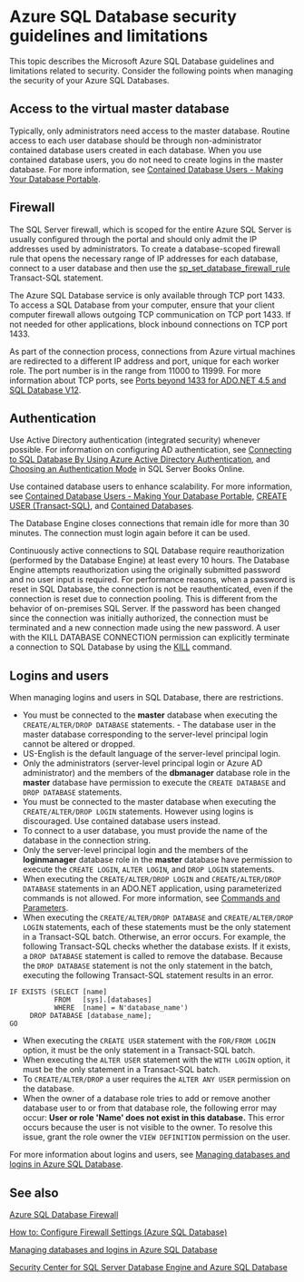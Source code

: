 <properties
   pageTitle="Azure SQL Database Security Guidelines and Limitations | Microsoft Azure"
   description="Learn about Microsoft Azure SQL Database guidelines and limitations related to security."
   services="sql-database"
   documentationCenter=""
   authors="BYHAM"
   manager="jhubbard"
   editor=""
   tags=""/>

<tags
   ms.service="sql-database"
   ms.devlang="na"
   ms.topic="article"
   ms.tgt_pltfrm="na"
   ms.workload="data-management"
   ms.date="10/18/2016"
   ms.author="rickbyh"/>

# <a name="azure-sql-database-security-guidelines-and-limitations"></a>Azure SQL Database security guidelines and limitations

This topic describes the Microsoft Azure SQL Database guidelines and limitations related to security. Consider the following points when managing the security of your Azure SQL Databases.

## <a name="access-to-the-virtual-master-database"></a>Access to the virtual master database

Typically, only administrators need access to the master database. Routine access to each user database should be through non-administrator contained database users created in each database. When you use contained database users, you do not need to create logins in the master database. For more information, see [Contained Database Users - Making Your Database Portable](https://msdn.microsoft.com/library/ff929188.aspx).


## <a name="firewall"></a>Firewall

The SQL Server firewall, which is scoped for the entire Azure SQL Server is usually configured through the portal and should only admit the IP addresses used by administrators. To create a database-scoped firewall rule that opens the necessary range of IP addresses for each database, connect to a user database and then use the [sp_set_database_firewall_rule](https://msdn.microsoft.com/library/dn270010.aspx) Transact-SQL statement.

The Azure SQL Database service is only available through TCP port 1433. To access a SQL Database from your computer, ensure that your client computer firewall allows outgoing TCP communication on TCP port 1433. If not needed for other applications, block inbound connections on TCP port 1433. 

As part of the connection process, connections from Azure virtual machines are redirected to a different IP address and port, unique for each worker role. The port number is in the range from 11000 to 11999. For more information about TCP ports, see [Ports beyond 1433 for ADO.NET 4.5 and SQL Database V12](sql-database-develop-direct-route-ports-adonet-v12.md).


## <a name="authentication"></a>Authentication

Use Active Directory authentication (integrated security) whenever possible. For information on configuring AD authentication, see [Connecting to SQL Database By Using Azure Active Directory Authentication](sql-database-aad-authentication.md), and [Choosing an Authentication Mode](https://msdn.microsoft.com/library/ms144284.aspx) in SQL Server Books Online. 

Use contained database users to enhance scalability. For more information, see [Contained Database Users - Making Your Database Portable](https://msdn.microsoft.com/library/ff929188.aspx), [CREATE USER (Transact-SQL)](https://technet.microsoft.com/library/ms173463.aspx), and [Contained Databases](https://technet.microsoft.com/library/ff929071.aspx).

The Database Engine closes connections that remain idle for more than 30 minutes. The connection must login again before it can be used.

Continuously active connections to SQL Database require reauthorization (performed by the Database Engine) at least every 10 hours. The Database Engine attempts reauthorization using the originally submitted password and no user input is required. For performance reasons, when a password is reset in SQL Database, the connection is not be reauthenticated, even if the connection is reset due to connection pooling. This is different from the behavior of on-premises SQL Server. If the password has been changed since the connection was initially authorized, the connection must be terminated and a new connection made using the new password. A user with the KILL DATABASE CONNECTION permission can explicitly terminate a connection to SQL Database by using the [KILL](https://msdn.microsoft.com/library/ms173730.aspx) command.

## <a name="logins-and-users"></a>Logins and users

When managing logins and users in SQL Database, there are restrictions.


- You must be connected to the **master** database when executing the ``CREATE/ALTER/DROP DATABASE`` statements. - The database user in the master database corresponding to the server-level principal login cannot be altered or dropped. 
- US-English is the default language of the server-level principal login.
- Only the administrators (server-level principal login or Azure AD administrator) and the members of the **dbmanager** database role in the **master** database have permission to execute the ``CREATE DATABASE`` and ``DROP DATABASE`` statements.
- You must be connected to the master database when executing the ``CREATE/ALTER/DROP LOGIN`` statements. However using logins is discouraged. Use contained database users instead.
- To connect to a user database, you must provide the name of the database in the connection string.
- Only the server-level principal login and the members of the **loginmanager** database role in the **master** database have permission to execute the ``CREATE LOGIN``, ``ALTER LOGIN``, and ``DROP LOGIN`` statements.
- When executing the ``CREATE/ALTER/DROP LOGIN`` and ``CREATE/ALTER/DROP DATABASE`` statements in an ADO.NET application, using parameterized commands is not allowed. For more information, see [Commands and Parameters](https://msdn.microsoft.com/library/ms254953.aspx).
- When executing the ``CREATE/ALTER/DROP DATABASE`` and ``CREATE/ALTER/DROP LOGIN`` statements, each of these statements must be the only statement in a Transact-SQL batch. Otherwise, an error occurs. For example, the following Transact-SQL checks whether the database exists. If it exists, a ``DROP DATABASE`` statement is called to remove the database. Because the ``DROP DATABASE`` statement is not the only statement in the batch, executing the following Transact-SQL statement results in an error.

```
IF EXISTS (SELECT [name]
           FROM   [sys].[databases]
           WHERE  [name] = N'database_name')
     DROP DATABASE [database_name];
GO
```

- When executing the ``CREATE USER`` statement with the ``FOR/FROM LOGIN`` option, it must be the only statement in a Transact-SQL batch.
- When executing the ``ALTER USER`` statement with the ``WITH LOGIN`` option, it must be the only statement in a Transact-SQL batch.
- To ``CREATE/ALTER/DROP`` a user requires the ``ALTER ANY USER`` permission on the database.
- When the owner of a database role tries to add or remove another database user to or from that database role, the following error may occur: **User or role 'Name' does not exist in this database.** This error occurs because the user is not visible to the owner. To resolve this issue, grant the role owner the ``VIEW DEFINITION`` permission on the user. 

For more information about logins and users, see [Managing databases and logins in Azure SQL Database](sql-database-manage-logins.md).


## <a name="see-also"></a>See also

[Azure SQL Database Firewall](sql-database-firewall-configure.md)

[How to: Configure Firewall Settings (Azure SQL Database)](sql-database-configure-firewall-settings.md)

[Managing databases and logins in Azure SQL Database](sql-database-manage-logins.md)

[Security Center for SQL Server Database Engine and Azure SQL Database](https://msdn.microsoft.com/library/bb510589)
